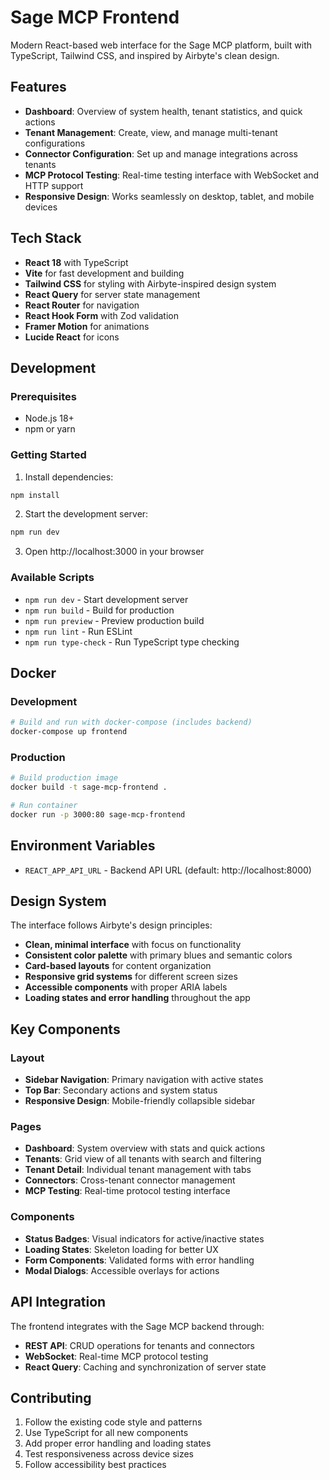 # Sage MCP Frontend

Modern React-based web interface for the Sage MCP platform, built with TypeScript, Tailwind CSS, and inspired by Airbyte's clean design.

## Features

- **Dashboard**: Overview of system health, tenant statistics, and quick actions
- **Tenant Management**: Create, view, and manage multi-tenant configurations
- **Connector Configuration**: Set up and manage integrations across tenants
- **MCP Protocol Testing**: Real-time testing interface with WebSocket and HTTP support
- **Responsive Design**: Works seamlessly on desktop, tablet, and mobile devices

## Tech Stack

- **React 18** with TypeScript
- **Vite** for fast development and building
- **Tailwind CSS** for styling with Airbyte-inspired design system
- **React Query** for server state management
- **React Router** for navigation
- **React Hook Form** with Zod validation
- **Framer Motion** for animations
- **Lucide React** for icons

## Development

### Prerequisites

- Node.js 18+ 
- npm or yarn

### Getting Started

1. Install dependencies:
```bash
npm install
```

2. Start the development server:
```bash
npm run dev
```

3. Open http://localhost:3000 in your browser

### Available Scripts

- `npm run dev` - Start development server
- `npm run build` - Build for production
- `npm run preview` - Preview production build
- `npm run lint` - Run ESLint
- `npm run type-check` - Run TypeScript type checking

## Docker

### Development
```bash
# Build and run with docker-compose (includes backend)
docker-compose up frontend
```

### Production
```bash
# Build production image
docker build -t sage-mcp-frontend .

# Run container
docker run -p 3000:80 sage-mcp-frontend
```

## Environment Variables

- `REACT_APP_API_URL` - Backend API URL (default: http://localhost:8000)

## Design System

The interface follows Airbyte's design principles:

- **Clean, minimal interface** with focus on functionality
- **Consistent color palette** with primary blues and semantic colors
- **Card-based layouts** for content organization
- **Responsive grid systems** for different screen sizes
- **Accessible components** with proper ARIA labels
- **Loading states and error handling** throughout the app

## Key Components

### Layout
- **Sidebar Navigation**: Primary navigation with active states
- **Top Bar**: Secondary actions and system status
- **Responsive Design**: Mobile-friendly collapsible sidebar

### Pages
- **Dashboard**: System overview with stats and quick actions
- **Tenants**: Grid view of all tenants with search and filtering
- **Tenant Detail**: Individual tenant management with tabs
- **Connectors**: Cross-tenant connector management
- **MCP Testing**: Real-time protocol testing interface

### Components
- **Status Badges**: Visual indicators for active/inactive states
- **Loading States**: Skeleton loading for better UX
- **Form Components**: Validated forms with error handling
- **Modal Dialogs**: Accessible overlays for actions

## API Integration

The frontend integrates with the Sage MCP backend through:

- **REST API**: CRUD operations for tenants and connectors
- **WebSocket**: Real-time MCP protocol testing
- **React Query**: Caching and synchronization of server state

## Contributing

1. Follow the existing code style and patterns
2. Use TypeScript for all new components
3. Add proper error handling and loading states
4. Test responsiveness across device sizes
5. Follow accessibility best practices